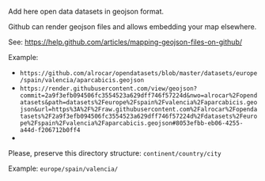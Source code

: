 Add here open data datasets in geojson format.

Github can render geojson files and allows embedding your map elsewhere.

See: https://help.github.com/articles/mapping-geojson-files-on-github/

Example:

- `https://github.com/alrocar/opendatasets/blob/master/datasets/europe/spain/valencia/aparcabicis.geojson`
- `https://render.githubusercontent.com/view/geojson?commit=2a9f3efb094506fc3554523a629dff746f57224d&nwo=alrocar%2Fopendatasets&path=datasets%2Feurope%2Fspain%2Fvalencia%2Faparcabicis.geojson&url=https%3A%2F%2Fraw.githubusercontent.com%2Falrocar%2Fopendatasets%2F2a9f3efb094506fc3554523a629dff746f57224d%2Fdatasets%2Feurope%2Fspain%2Fvalencia%2Faparcabicis.geojson#8053efbb-eb06-4255-a44d-f206712b0ff4`
- <script src="https://embed.github.com/view/geojson/alrocar/opendatasets/datasets/europe/spain/valencia/aparcabicis.geojson"></script>

Please, preserve this directory structure: `continent/country/city`

Example: `europe/spain/valencia/`
